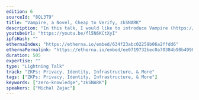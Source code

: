 ```yaml
---
edition: 6
sourceId: "8QL3T9"
title: "Vampire, a Novel, Cheap to Verify, zkSNARK"
description: "In this talk, I would like to introduce Vampire (https://eprint.iacr.org/2022/406) -- a novel zkSNARK that has the smallest communication complexity and on-chain verification cost of all known updatable zkSNARKs."
youtubeUrl: "https://youtu.be/fl5N6KCtXyI"
ipfsHash: ""
ethernaIndex: "https://etherna.io/embed/634f23abc02259b06a2ffdd6"
ethernaPermalink: "https://etherna.io/embed/ee0719732bec0a70384b98b49987ba4ada37f886b19f01e2537b7b5a16e46040"
duration: 505
expertise: ""
type: "Lightning Talk"
track: "ZKPs: Privacy, Identity, Infrastructure, & More"
tags: ["ZKPs: Privacy, Identity, Infrastructure, & More"]
keywords: ["zero-knowledge","zkSNARK"]
speakers: ["Michal Zajac"]
---
```

